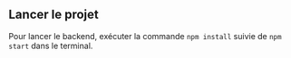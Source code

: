 ## Lancer le projet
Pour lancer le backend, exécuter la commande `npm install` suivie de `npm start` dans le terminal.